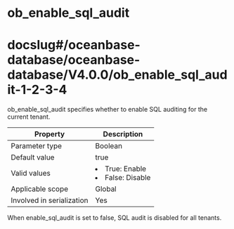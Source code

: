 ob_enable_sql_audit
========================================
# docslug#/oceanbase-database/oceanbase-database/V4.0.0/ob_enable_sql_audit-1-2-3-4
ob_enable_sql_audit specifies whether to enable SQL auditing for the current tenant.


| **Property**              | **Description** |
|---------------------------|------------------------------------------------------------------------------------------------------------------|
| Parameter type            | Boolean |
| Default value             | true |
| Valid values              | <li> True: Enable   <li> False: Disable |
| Applicable scope          | Global |
| Involved in serialization | Yes |



When enable_sql_audit is set to false, SQL audit is disabled for all tenants.
